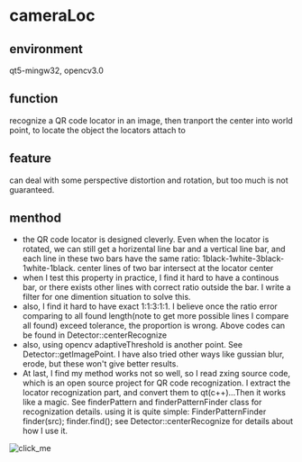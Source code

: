 # cameraLoc
## environment  
qt5-mingw32, opencv3.0  
## function  
recognize a QR code locator in an image, then tranport the center into world point, to locate the object the locators attach to  
## feature  
can deal with some perspective distortion and rotation, but too much is not guaranteed.  
## menthod
* the QR code locator is designed cleverly. Even when the locator is rotated, we can still get a horizental line bar and a vertical line bar, and each line in these two bars have the same ratio: 1black-1white-3black-1white-1black. center lines of two bar intersect at the locator center  
* when I test this property in practice, I find it hard to have a continous bar, or there exists other lines with correct ratio outside the bar. I write a filter for one dimention situation to solve this.
* also, I find it hard to have exact 1:1:3:1:1. I believe once the ratio error comparing to all found length(note to get more possible lines I compare all found) exceed tolerance, the proportion is wrong. Above codes can be found in Detector::centerRecognize  
* also, using opencv adaptiveThreshold is another point. See Detector::getImagePoint. I have also tried other ways like gussian blur, erode, but these won't give better results.  
* At last, I find my method works not so well, so I read zxing source code, which is an open source project for QR code recognization. I extract the locator recognization part, and convert them to qt(c++)...Then it works like a magic. See finderPattern and finderPatternFinder class for recognization details. using it is quite simple: FinderPatternFinder finder(src); finder.find(); see Detector::centerRecognize for details about how I use it.  

![click_me](https://github.com/meiqua/cameraLoc/tree/master/images/example.png)
              
